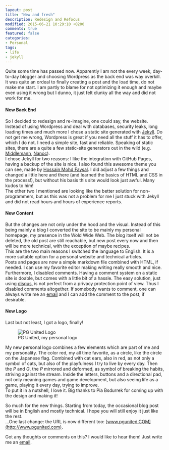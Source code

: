 ```yaml
---
layout: post
title: "New and fresh"
description: Redesign and Refocus
modified: 2015-06-21 10:29:10 +0200
comments: true
featured: false
categories:
- Personal
tags:
- life
- jekyll
---
```


Quite some time has passed now. Apparently I am not the every week, day-to-day blogger and choosing Wordpress as the back end was way overkill. It was quite an ordeal to finally creating a post and the load time, do not make me start.
I am partly to blame for not optimizing it enough and maybe even using it wrong but I dunno, it just felt clunky all the way and did not work for me.

#### New Back End

So I decided to redesign and re-imagine, one could say, the website.  
Instead of using Wordpress and deal with databases, security leaks, long loading times and much more I chose a static site generated with [Jekyll](http://jekyllrb.com/). Do not get me wrong, Wordpress is great if you need all the stuff it has to offer, which I do not. I need a simple site, fast and reliable.
Speaking of static sites, there are a quite a few static-site generators out in the wild (e.g. [Middlemann](https://middlemanapp.com/), [Nanoc](http://nanoc.ws/)).  
I chose Jekyll for two reasons: I like the integration with GitHub Pages, having a backup of the site is nice. I also found this awesome theme you can see, made by [Hossain Mohd Faysal](http://www.hossainmohdfaysal.com/Notepad/).
I did adjust a few things and changed a little here and there (and learned the basics of HTML and CSS in the process!), but without his basis this site would look just awful. Many kudos to him!  
The other two I mentioned are looking like the better solution for non-programmers, but as this was not a problem for me I just stuck with Jekyll and did not read hours and hours of experience reports.

#### New Content

But the changes are not only under the hood and the visual. Instead of this being mainly a blog I converted the site to be mainly my personal homepage, my presence in the Wold Wide Web. The blog itself will not be deleted, the old post are still reachable, but new post every now and then will be more technical, with the exception of maybe recipes.  
This are the two main reasons I switched the language to English. It is a more suitable option for a personal website and technical articles.  
Posts and pages are now a simple markdown file combined with HTML, if needed. I can use my favorite editor making writing really smooth and nice.  
Furthermore, I disabled comments. Having a comment system on a static site is doable, but comes with a little bit of a hassle. The easy solution, just using [disqus](https://disqus.com/), is not perfect from a privacy protection point of view. Thus I disabled comments altogether. If somebody wants to comment, one can always write me an [email](mailto:askeme@pgunited.com?subject=comments_freshAndNew) and I can add the comment to the post, if desirable.

#### New Logo

Last but not least, I got a logo, finally!
<figure>
  <img src="{{ site.url }}/images/elements/logo.png" alt="PG United Logo" />
  <figcaption>PG United, my personal logo </figcaption>
</figure>

My new personal logo combines a few elements which are part of me and my personality.
The color red, my all time favorite, as a circle, like the circle on the Japanese flag. Combined with cat ears, also in red, as not only a symbol of cats, but also of the playfulness I try to live by every day. Then the *P* and *G*, the *P* mirrored  and deformed, as symbol of breaking the habits, striving against the stream.
Inside the letters, buttons and a directional pad, not only meaning games and game development, but also seeing life as a game, playing it every day, trying to improve.  
To put it in a nutshell, I love it. Big thanks to Pia Bsdurrek for coming up with the design and making it!

So much for the new things. Starting from today, the occasional blog post will be in English and mostly technical. I hope you will still enjoy it just like the rest.  
...One last change: the URL is now different too: [www.pgunited.COM](http://www.pgunited.com).

Got any thoughts or comments on this? I would like to hear them! Just write me an [email](mailto:askeme@pgunited.com?subject=comments_freshAndNew).



